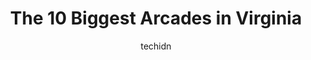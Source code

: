 ---
layout: ampstory
image: https://i0.wp.com/paketmu.com/wp-content/uploads/2023/06/gamerbus-gameon-gaming-center-0-in-virginia-1686366547.jpeg?resize=640,853
author: techidn
featured: false
description: Explore the diverse Arcade scene in Virginia, home to an incredible selection of 10 establishments catering to every taste. Whether youre in search of iconic favorites or undiscovered treas
title: The 10 Biggest Arcades in Virginia
cover:
   title: The 10 Biggest Arcades in Virginia
   subtitle: RICKPATE
   background: https://paketmu.com/wp-content/uploads/2023/06/gamerbus-gameon-gaming-center-0-in-virginia-1686366547.jpeg

pages: 
 - layout: thirds
   top: <h1>#1 Dave & Busters Virginia Beach</h1>
   bottom: "<p>Such a fun time! Friendly staff started with the greeting at the door. Purchased a $25 game card for each of us and went to the bar for food and drinks first. Their inter</p>"
   background: https://paketmu.com/wp-content/uploads/2023/06/gamerbus-gameon-gaming-center-1-in-virginia-1686366548.jpeg
   backgroundblur: true
 - layout: thirds
   top: <h1>#2 The Circuit Arcade Bar</h1>
   bottom: "<p>The Circuit is a cross between an arcade and a draft room.  Several self-serve beer, wine, and cider machines.  However, several, (roughly 20%) were kicked and hadnt bee</p>"
   background: https://paketmu.com/wp-content/uploads/2023/06/gamerbus-gameon-gaming-center-2-in-virginia-1686366549.jpeg
   cta:
      link: https://paketmu.com/the-10-biggest-arcades-in-virginia/
      text: The 10 Biggest Arcades in Virginia
 - layout: thirds
   top: <h1>#3 Apex Entertainment Virginia Beach</h1>
   bottom: "<p>This place is crazy! We went to celebrate my oldest kids birthday and she had a blast. They have everything at reasonable prices. The staff was friendly and respectful. I</p>"
   background: https://paketmu.com/wp-content/uploads/2023/06/gamerbus-gameon-gaming-center-3-in-virginia-1686366549.jpeg
   cta:
      link: https://paketmu.com/the-10-biggest-arcades-in-virginia/
      text: The 10 Biggest Arcades in Virginia
 - layout: thirds
   top: <h1>#4 Swaders Sports Park</h1>
   bottom: "<p>4725 Whitehill Blvd, Prince George, VA 23875, United States</p>"
   background: https://images.unsplash.com/photo-1599422314077-f4dfdaa4cd09?ixlib=rb-4.0.3&ixid=MnwxMjA3fDB8MHxwaG90by1wYWdlfHx8fGVufDB8fHx8&auto=format&fit=crop&w=640&h=853&q=80
   cta:
      link: https://paketmu.com/the-10-biggest-arcades-in-virginia/
      text: The 10 Biggest Arcades in Virginia
 - layout: thirds
   top: <h1>#5 Flipper McCoys</h1>
   bottom: "<p>2212 Atlantic Ave, Virginia Beach, VA 23451, United States</p>"
   background: https://images.unsplash.com/photo-1533998839656-76f5e4b2bccb?ixlib=rb-4.0.3&ixid=MnwxMjA3fDB8MHxwaG90by1wYWdlfHx8fGVufDB8fHx8&auto=format&fit=crop&w=640&h=853&q=80
   cta:
      link: https://paketmu.com/the-10-biggest-arcades-in-virginia/
      text: The 10 Biggest Arcades in Virginia
 - layout: thirds
   top: <h1>#6 Round1 Bowling & Amusement</h1>
   bottom: "<p>2700 Potomac Mills Cir Unit 884, Woodbridge, VA 22192, United States</p>"
   background: https://images.unsplash.com/photo-1510906594845-bc082582c8cc?ixlib=rb-4.0.3&ixid=MnwxMjA3fDB8MHxwaG90by1wYWdlfHx8fGVufDB8fHx8&auto=format&fit=crop&w=640&h=853&q=80
   cta:
      link: https://paketmu.com/the-10-biggest-arcades-in-virginia/
      text: The 10 Biggest Arcades in Virginia
 - layout: thirds
   top: <h1>#7 Circuit Social</h1>
   bottom: "<p>258 Granby St, Norfolk, VA 23510, United States</p>"
   background: https://images.unsplash.com/photo-1597773150796-e5c14ebecbf5?ixlib=rb-4.0.3&ixid=MnwxMjA3fDB8MHxwaG90by1wYWdlfHx8fGVufDB8fHx8&auto=format&fit=crop&w=640&h=853&q=80
   cta:
      link: https://paketmu.com/the-10-biggest-arcades-in-virginia/
      text: The 10 Biggest Arcades in Virginia
 - layout: thirds
   middle: Continue reading...
   background: https://images.unsplash.com/photo-1561679660-d00ee1e0dc8e?ixlib=rb-4.0.3&ixid=MnwxMjA3fDB8MHxwaG90by1wYWdlfHx8fGVufDB8fHx8&auto=format&fit=crop&w=640&h=853&q=80
   cta:
      link: https://paketmu.com/the-10-biggest-arcades-in-virginia/
      text: The 10 Biggest Arcades in Virginia
      
---